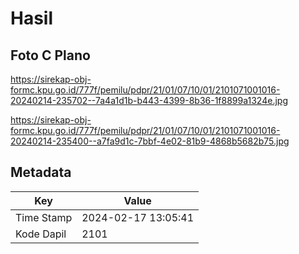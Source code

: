 # Hasil

## Foto C Plano

https://sirekap-obj-formc.kpu.go.id/777f/pemilu/pdpr/21/01/07/10/01/2101071001016-20240214-235702--7a4a1d1b-b443-4399-8b36-1f8899a1324e.jpg

https://sirekap-obj-formc.kpu.go.id/777f/pemilu/pdpr/21/01/07/10/01/2101071001016-20240214-235400--a7fa9d1c-7bbf-4e02-81b9-4868b5682b75.jpg


## Metadata

| Key        | Value               |
| ---------- | ------------------- |
| Time Stamp | 2024-02-17 13:05:41 |
| Kode Dapil | 2101                |



